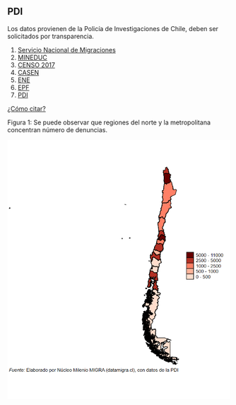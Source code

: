## PDI

Los datos provienen de la Policía de Investigaciones de Chile, deben ser solicitados por transparencia.

1. [Servicio Nacional de Migraciones](./SNM.MD)
2. [MINEDUC](./MINEDUC.MD)
3. [CENSO 2017](./CENSO.MD)
4. [CASEN](./CASEN.MD)
5. [ENE](./ENE.MD)
6. [EPF](./EPF.md)
7. [PDI](./PDI.MD)

[¿Cómo citar?](./citation.MD)


Figura 1: Se puede observar que regiones del norte y la metropolitana concentran número de denuncias.

![fig_1](https://github.com/NucleoMIGRA/migra/blob/main/bases/PDI/figuras/figura_1.png?raw=true)

